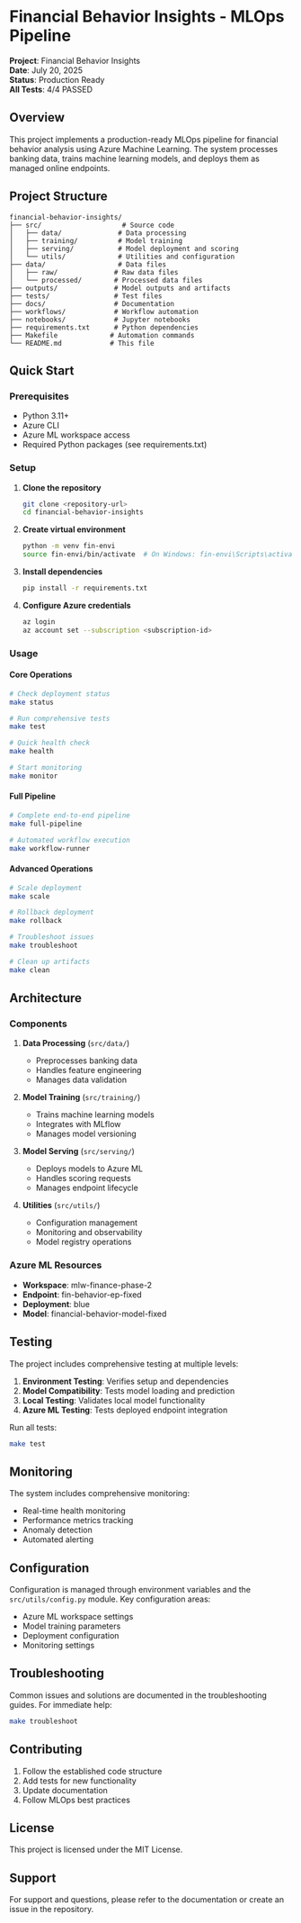 # Financial Behavior Insights - MLOps Pipeline

**Project**: Financial Behavior Insights  
**Date**: July 20, 2025  
**Status**: Production Ready  
**All Tests**: 4/4 PASSED  

## Overview

This project implements a production-ready MLOps pipeline for financial behavior analysis using Azure Machine Learning. The system processes banking data, trains machine learning models, and deploys them as managed online endpoints.

## Project Structure

```
financial-behavior-insights/
├── src/                    # Source code
│   ├── data/              # Data processing
│   ├── training/          # Model training
│   ├── serving/           # Model deployment and scoring
│   └── utils/             # Utilities and configuration
├── data/                  # Data files
│   ├── raw/              # Raw data files
│   └── processed/        # Processed data files
├── outputs/              # Model outputs and artifacts
├── tests/                # Test files
├── docs/                 # Documentation
├── workflows/            # Workflow automation
├── notebooks/            # Jupyter notebooks
├── requirements.txt      # Python dependencies
├── Makefile             # Automation commands
└── README.md            # This file
```

## Quick Start

### Prerequisites

- Python 3.11+
- Azure CLI
- Azure ML workspace access
- Required Python packages (see requirements.txt)

### Setup

1. **Clone the repository**
   ```bash
   git clone <repository-url>
   cd financial-behavior-insights
   ```

2. **Create virtual environment**
   ```bash
   python -m venv fin-envi
   source fin-envi/bin/activate  # On Windows: fin-envi\Scripts\activate
   ```

3. **Install dependencies**
   ```bash
   pip install -r requirements.txt
   ```

4. **Configure Azure credentials**
   ```bash
   az login
   az account set --subscription <subscription-id>
   ```

### Usage

#### Core Operations

```bash
# Check deployment status
make status

# Run comprehensive tests
make test

# Quick health check
make health

# Start monitoring
make monitor
```

#### Full Pipeline

```bash
# Complete end-to-end pipeline
make full-pipeline

# Automated workflow execution
make workflow-runner
```

#### Advanced Operations

```bash
# Scale deployment
make scale

# Rollback deployment
make rollback

# Troubleshoot issues
make troubleshoot

# Clean up artifacts
make clean
```

## Architecture

### Components

1. **Data Processing** (`src/data/`)
   - Preprocesses banking data
   - Handles feature engineering
   - Manages data validation

2. **Model Training** (`src/training/`)
   - Trains machine learning models
   - Integrates with MLflow
   - Manages model versioning

3. **Model Serving** (`src/serving/`)
   - Deploys models to Azure ML
   - Handles scoring requests
   - Manages endpoint lifecycle

4. **Utilities** (`src/utils/`)
   - Configuration management
   - Monitoring and observability
   - Model registry operations

### Azure ML Resources

- **Workspace**: mlw-finance-phase-2
- **Endpoint**: fin-behavior-ep-fixed
- **Deployment**: blue
- **Model**: financial-behavior-model-fixed

## Testing

The project includes comprehensive testing at multiple levels:

1. **Environment Testing**: Verifies setup and dependencies
2. **Model Compatibility**: Tests model loading and prediction
3. **Local Testing**: Validates local model functionality
4. **Azure ML Testing**: Tests deployed endpoint integration

Run all tests:
```bash
make test
```

## Monitoring

The system includes comprehensive monitoring:

- Real-time health monitoring
- Performance metrics tracking
- Anomaly detection
- Automated alerting

## Configuration

Configuration is managed through environment variables and the `src/utils/config.py` module. Key configuration areas:

- Azure ML workspace settings
- Model training parameters
- Deployment configuration
- Monitoring settings

## Troubleshooting

Common issues and solutions are documented in the troubleshooting guides. For immediate help:

```bash
make troubleshoot
```

## Contributing

1. Follow the established code structure
2. Add tests for new functionality
3. Update documentation
4. Follow MLOps best practices

## License

This project is licensed under the MIT License.

## Support

For support and questions, please refer to the documentation or create an issue in the repository. 